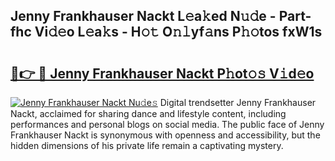 ## Jenny Frankhauser Nackt L𝚎a𝚔ed N𝚞𝚍e - Part-fhc Vi𝚍𝚎o L𝚎a𝚔s - H𝚘𝚝 O𝚗𝚕yf𝚊ns P𝚑𝚘tos fxW1s

# <h2><a href="http://kf5lt3l.oniu.top/?m=Jenny+Frankhauser+Nackt">🔗👉 🔴 Jenny Frankhauser Nackt P𝚑ot𝚘𝚜 V𝚒d𝚎o</a></h2>

[![Jenny Frankhauser Nackt Nu𝚍e𝚜](https://i.imgur.com/0qMVB7G.gif)](http://kf5lt3l.oniu.top/?m=Jenny+Frankhauser+Nackt)
Digital trendsetter Jenny Frankhauser Nackt, acclaimed for sharing dance and lifestyle content, including performances and personal blogs on social media. The public face of Jenny Frankhauser Nackt is synonymous with openness and accessibility, but the hidden dimensions of his private life remain a captivating mystery.  
